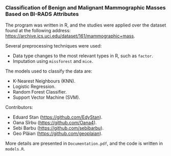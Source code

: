 ### Classification of Benign and Malignant Mammographic Masses Based on BI-RADS Attributes

The program was written in R, and the studies were applied over the dataset found at the following address: https://archive.ics.uci.edu/dataset/161/mammographic+mass.

Several preprocessing techniques were used:

- Data type changes to the most relevant types in R, such as `factor`.
- Imputation using `missforest` and `mice`.

The models used to classify the data are:

- K-Nearest Neighbours (KNN).
- Logistic Regression.
- Random Forest Classifier.
- Support Vector Machine (SVM).

Contributors:

- Eduard Stan (https://github.com/EdyStan).
- Oana Sîrbu (https://github.com/Oana4).
- Sebi Barbu (https://github.com/sebibarbu).
- Geo Plăian (https://github.com/geoplaian).

More details are presented in `Documentation.pdf`, and the code is written in `models.R`.
